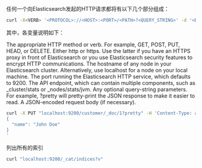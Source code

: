 任何一个向Elasticsearch发起的HTTP请求都将有以下几个部分组成：

```sh
curl -X<VERB> '<PROTOCOL>://<HOST>:<PORT>/<PATH>?<QUERY_STRING>' -d '<BODY>'
```

其中，各变量说明如下：

<VERB>
The appropriate HTTP method or verb. For example, GET, POST, PUT, HEAD, or DELETE.
<PROTOCOL>
Either http or https. Use the latter if you have an HTTPS proxy in front of Elasticsearch or you use Elasticsearch security features to encrypt HTTP communications.
<HOST>
The hostname of any node in your Elasticsearch cluster. Alternatively, use localhost for a node on your local machine.
<PORT>
The port running the Elasticsearch HTTP service, which defaults to 9200.
<PATH>
The API endpoint, which can contain multiple components, such as _cluster/stats or _nodes/stats/jvm.
<QUERY_STRING>
Any optional query-string parameters. For example, ?pretty will pretty-print the JSON response to make it easier to read.
<BODY>
A JSON-encoded request body (if necessary).







```bash
curl -X PUT "localhost:9200/customer/_doc/1?pretty" -H 'Content-Type: application/json' -d'
{
  "name": "John Doe"
}
'
```





列出所有的索引

```bash
curl "localhost:9200/_cat/indices?v"
```


